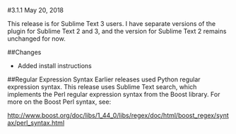 #3.1.1  May 20, 2018

This release is for Sublime Text 3 users. I have separate versions of the plugin for Sublime Text 2 and 3, and the version for Sublime Text 2 remains unchanged for now.

##Changes

- Added install instructions

##Regular Expression Syntax
Earlier releases used Python regular expression syntax. This release uses Sublime Text search, which implements the Perl regular expression syntax from the Boost library. For more on the Boost Perl syntax, see:

http://www.boost.org/doc/libs/1_44_0/libs/regex/doc/html/boost_regex/syntax/perl_syntax.html
